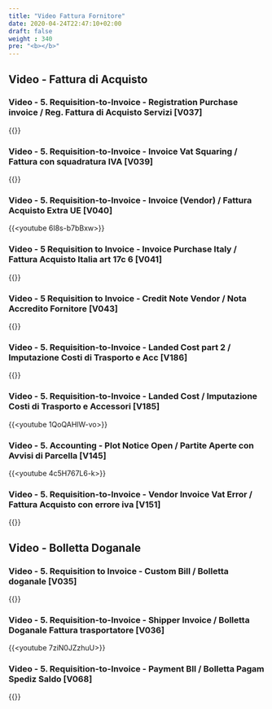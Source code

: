 ```yaml
---
title: "Video Fattura Fornitore"
date: 2020-04-24T22:47:10+02:00
draft: false
weight : 340
pre: "<b></b>"
---
```


## Video - Fattura di Acquisto
### Video - 5. Requisition-to-Invoice - Registration Purchase invoice / Reg. Fattura di Acquisto Servizi [V037]
{{<youtube e2ltX28UWVI>}}

### Video - 5. Requisition-to-Invoice - Invoice Vat Squaring / Fattura con squadratura IVA [V039]
{{<youtube Zc0R3grA_hU>}}

### Video - 5. Requisition-to-Invoice - Invoice (Vendor) / Fattura Acquisto Extra UE [V040]
{{<youtube 6I8s-b7bBxw>}}

### Video - 5 Requisition to Invoice - Invoice Purchase Italy / Fattura Acquisto Italia art 17c 6 [V041]
{{<youtube P6bQRczRT8M>}}

### Video - 5 Requisition to Invoice - Credit Note Vendor / Nota Accredito Fornitore [V043]
{{<youtube GRRD9T9uOJc>}}

### Video - 5. Requisition-to-Invoice - Landed Cost part 2 / Imputazione Costi di Trasporto e Acc [V186]
{{<youtube TC2ppwV_CaA>}}

### Video - 5. Requisition-to-Invoice - Landed Cost  / Imputazione Costi di Trasporto e Accessori  [V185]
{{<youtube 1QoQAHlW-vo>}}

### Video - 5. Accounting - Plot Notice Open / Partite Aperte con Avvisi di Parcella [V145]
{{<youtube 4c5H767L6-k>}}

### Video - 5. Requisition-to-Invoice - Vendor Invoice Vat Error / Fattura Acquisto con errore iva [V151]
{{<youtube BhsXb5d3TeQ>}}

## Video - Bolletta Doganale  
### Video - 5. Requisition to Invoice - Custom Bill / Bolletta doganale [V035]
{{<youtube DCyHXWdt6CA>}}

### Video - 5. Requisition-to-Invoice - Shipper Invoice / Bolletta Doganale Fattura trasportatore [V036]
{{<youtube 7ziN0JZzhuU>}}

### Video - 5. Requisition-to-Invoice - Payment BIl / Bolletta Pagam Spediz Saldo [V068]
{{<youtube Hcou77p8_l8>}}
